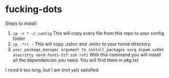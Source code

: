 # fucking-dots
Steps to install: 
1. `cp -r * ~/.config`
This will copy every file from this repo to your config folder
2. `cp .*rc ~`
This will copy .zshrc and .xinirc to your home directory.
3. `your_package_manager argument_to_install_packages xorg bspwm sxhkd alacritty nerd-fonts-ttf zsh rofi`
With this command you will install all the dependencies you need.
You will find them in pkg.txt

I riced it too long, but I am (not yet) satisfied
